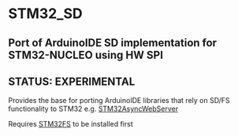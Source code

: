 # STM32_SD

## Port of ArduinoIDE SD implementation for STM32-NUCLEO using HW SPI

## STATUS: EXPERIMENTAL

Provides the base for porting ArduinoIDE libraries that rely on SD/FS functionality to STM32 e.g. [STM32AsyncWebServer](https://github.com/philbowles/STM32AsyncWebServer)

Requires [STM32FS](https://github.com/philbowles/STM32FS) to be installed first

